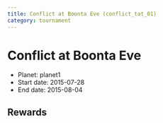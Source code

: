 ```yaml
---
title: Conflict at Boonta Eve (conflict_tat_01)
category: tournament
---
```

# Conflict at Boonta Eve

  * Planet: planet1
  * Start date: 2015-07-28
  * End date: 2015-08-04

## Rewards

